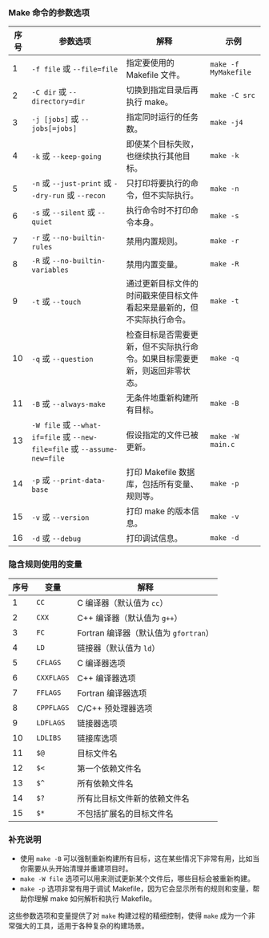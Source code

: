 ﻿### Make 命令的参数选项

| 序号 | 参数选项 | 解释 | 示例 |
|------|----------|------|------|
| 1    | `-f file` 或 `--file=file` | 指定要使用的 Makefile 文件。 | `make -f MyMakefile` |
| 2    | `-C dir` 或 `--directory=dir` | 切换到指定目录后再执行 make。 | `make -C src` |
| 3    | `-j [jobs]` 或 `--jobs[=jobs]` | 指定同时运行的任务数。 | `make -j4` |
| 4    | `-k` 或 `--keep-going` | 即使某个目标失败，也继续执行其他目标。 | `make -k` |
| 5    | `-n` 或 `--just-print` 或 `--dry-run` 或 `--recon` | 只打印将要执行的命令，但不实际执行。 | `make -n` |
| 6    | `-s` 或 `--silent` 或 `--quiet` | 执行命令时不打印命令本身。 | `make -s` |
| 7    | `-r` 或 `--no-builtin-rules` | 禁用内置规则。 | `make -r` |
| 8    | `-R` 或 `--no-builtin-variables` | 禁用内置变量。 | `make -R` |
| 9    | `-t` 或 `--touch` | 通过更新目标文件的时间戳来使目标文件看起来是最新的，但不实际执行命令。 | `make -t` |
| 10   | `-q` 或 `--question` | 检查目标是否需要更新，但不实际执行命令。如果目标需要更新，则返回非零状态。 | `make -q` |
| 11   | `-B` 或 `--always-make` | 无条件地重新构建所有目标。 | `make -B` |
| 13   | `-W file` 或 `--what-if=file` 或 `--new-file=file` 或 `--assume-new=file` | 假设指定的文件已被更新。 | `make -W main.c` |
| 14   | `-p` 或 `--print-data-base` | 打印 Makefile 数据库，包括所有变量、规则等。 | `make -p` |
| 15   | `-v` 或 `--version` | 打印 make 的版本信息。 | `make -v` |
| 16   | `-d` 或 `--debug` | 打印调试信息。 | `make -d` |

### 隐含规则使用的变量

| 序号 | 变量 | 解释 |
|------|------|------|
| 1    | `CC` | C 编译器（默认值为 `cc`） |
| 2    | `CXX` | C++ 编译器（默认值为 `g++`） |
| 3    | `FC` | Fortran 编译器（默认值为 `gfortran`） |
| 4    | `LD` | 链接器（默认值为 `ld`） |
| 5    | `CFLAGS` | C 编译器选项 |
| 6    | `CXXFLAGS` | C++ 编译器选项 |
| 7    | `FFLAGS` | Fortran 编译器选项 |
| 8    | `CPPFLAGS` | C/C++ 预处理器选项 |
| 9    | `LDFLAGS` | 链接器选项 |
| 10   | `LDLIBS` | 链接库选项 |
| 11   | `$@` | 目标文件名 |
| 12   | `$<` | 第一个依赖文件名 |
| 13   | `$^` | 所有依赖文件名 |
| 14   | `$?` | 所有比目标文件新的依赖文件名 |
| 15   | `$*` | 不包括扩展名的目标文件名 |

### 补充说明
- 使用 `make -B` 可以强制重新构建所有目标，这在某些情况下非常有用，比如当你需要从头开始清理并重建项目时。
- `make -W file` 选项可以用来测试更新某个文件后，哪些目标会被重新构建。
- `make -p` 选项非常有用于调试 Makefile，因为它会显示所有的规则和变量，帮助你理解 make 如何解析和执行 Makefile。

这些参数选项和变量提供了对 `make` 构建过程的精细控制，使得 `make` 成为一个非常强大的工具，适用于各种复杂的构建场景。
